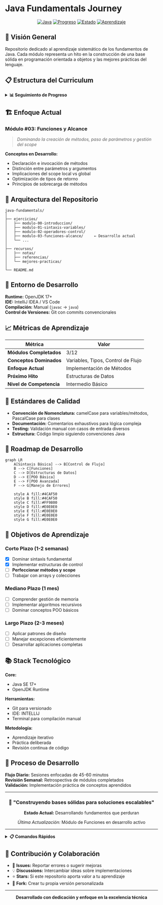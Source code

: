 # Java Fundamentals Journey

<div align="center">

[![Java](https://img.shields.io/badge/Java-ED8B00?style=flat-square&logo=openjdk&logoColor=white)](https://www.oracle.com/java/)
[![Progreso](https://img.shields.io/badge/Progreso-25%25-blue?style=flat-square)](https://github.com)
[![Estado](https://img.shields.io/badge/Estado-En%20Desarrollo-green?style=flat-square)](https://github.com)
[![Aprendizaje](https://img.shields.io/badge/Aprendizaje-Activo-orange?style=flat-square)](https://github.com)

</div>

## 🎯 Visión General

Repositorio dedicado al aprendizaje sistemático de los fundamentos de Java. Cada módulo representa un hito en la construcción de una base sólida en programación orientada a objetos y las mejores prácticas del lenguaje.

## 📋 Estructura del Curriculum

<details>
<summary><strong>📊 Seguimiento de Progreso</strong></summary>

```
██████████████████████████░░░░░░░░░░░░░░░░░░░░░░░░░░░░░░░░░░░░ 25% Completado
```

| Módulo | Tema | Estado | Notas Técnicas |
|--------|------|---------|----------------|
| `#00` | **Introducción a Java** | ✅ | Fundamentos establecidos |
| `#01` | **Sintaxis, Variables y Tipos de Datos** | ✅ | Conceptos básicos dominados |
| `#02` | **Operadores y Estructuras de Control** | ✅ | Flujo lógico implementado |
| `#03` | **Funciones y Alcance** | 🔄 | *En desarrollo activo* |
| `#04` | **Estructuras de Datos** | ⏳ | Arrays y colecciones |
| `#05` | **Manipulación de Cadenas** | ⏳ | Procesamiento de texto |
| `#06` | **Valor y Referencia** | ⏳ | Gestión de memoria |
| `#07` | **Recursividad** | ⏳ | Algoritmos recursivos |
| `#08` | **Pilas y Colas** | ⏳ | Estructuras lineales |
| `#09` | **Clases y Objetos** | ⏳ | Fundamentos POO |
| `#10` | **Herencia y Polimorfismo** | ⏳ | POO avanzada |
| `#11` | **Manejo de Excepciones** | ⏳ | Control de errores |

</details>

## 🏗️ Enfoque Actual

### Módulo #03: Funciones y Alcance
> *Dominando la creación de métodos, paso de parámetros y gestión del scope*

**Conceptos en Desarrollo:**
- Declaración e invocación de métodos
- Distinción entre parámetros y argumentos
- Implicaciones del scope local vs global
- Optimización de tipos de retorno
- Principios de sobrecarga de métodos

## 💾 Arquitectura del Repositorio

```
java-fundamentals/
│
├── ejercicios/
│   ├── modulo-00-introduccion/
│   ├── modulo-01-sintaxis-variables/
│   ├── modulo-02-operadores-control/
│   ├── modulo-03-funciones-alcance/     ← Desarrollo actual
│   └── ...
│
├── recursos/
│   ├── notas/
│   ├── referencias/
│   └── mejores-practicas/
│
└── README.md
```

## 🔧 Entorno de Desarrollo

**Runtime:** OpenJDK 17+  
**IDE:** IntelliJ IDEA / VS Code  
**Compilación:** Manual (`javac` → `java`)  
**Control de Versiones:** Git con commits convencionales

## 📈 Métricas de Aprendizaje

<div align="center">

| Métrica | Valor |
|---------|--------|
| **Módulos Completados** | 3/12 |
| **Conceptos Dominados** | Variables, Tipos, Control de Flujo |
| **Enfoque Actual** | Implementación de Métodos |
| **Próximo Hito** | Estructuras de Datos |
| **Nivel de Competencia** | Intermedio Básico |

</div>

## 🎨 Estándares de Calidad

- **Convención de Nomenclatura:** camelCase para variables/métodos, PascalCase para clases
- **Documentación:** Comentarios exhaustivos para lógica compleja
- **Testing:** Validación manual con casos de entrada diversos
- **Estructura:** Código limpio siguiendo convenciones Java

## 🚀 Roadmap de Desarrollo

```mermaid
graph LR
    A[Sintaxis Básica] --> B[Control de Flujo]
    B --> C[Funciones] 
    C --> D[Estructuras de Datos]
    D --> E[POO Básica]
    E --> F[POO Avanzada]
    F --> G[Manejo de Errores]
    
    style A fill:#4CAF50
    style B fill:#4CAF50
    style C fill:#FF9800
    style D fill:#E0E0E0
    style E fill:#E0E0E0
    style F fill:#E0E0E0
    style G fill:#E0E0E0
```

## 🎯 Objetivos de Aprendizaje

### Corto Plazo (1-2 semanas)
- [x] Dominar sintaxis fundamental
- [x] Implementar estructuras de control
- [ ] **Perfeccionar métodos y scope**
- [ ] Trabajar con arrays y colecciones

### Mediano Plazo (1 mes)
- [ ] Comprender gestión de memoria
- [ ] Implementar algoritmos recursivos
- [ ] Dominar conceptos POO básicos

### Largo Plazo (2-3 meses)
- [ ] Aplicar patrones de diseño
- [ ] Manejar excepciones eficientemente
- [ ] Desarrollar aplicaciones completas

## 📚 Stack Tecnológico

**Core:**
- Java SE 17+
- OpenJDK Runtime

**Herramientas:**
- Git para versionado
- IDE: INTELLIJ
- Terminal para compilación manual

**Metodología:**
- Aprendizaje iterativo
- Práctica deliberada
- Revisión continua de código

## 🔄 Proceso de Desarrollo

**Flujo Diario:** Sesiones enfocadas de 45-60 minutos  
**Revisión Semanal:** Retrospectiva de módulos completados  
**Validación:** Implementación práctica de conceptos aprendidos

---

<div align="center">

### 🎯 "Construyendo bases sólidas para soluciones escalables"

**Estado Actual:** Desarrollando fundamentos que perduran

*Última Actualización:* Módulo de Funciones en desarrollo activo

</div>

---

<details>
<summary><strong>📋 Comandos Rápidos</strong></summary>

```bash
# Compilar y ejecutar módulo actual
javac NombreModulo.java && java NombreModulo

# Navegar al ejercicio actual
cd ejercicios/modulo-03-funciones-alcance/

# Ver progreso
git log --oneline --graph

# Limpiar archivos compilados
find . -name "*.class" -delete
```

</details>

## 🤝 Contribución y Colaboración

- 🐛 **Issues:** Reportar errores o sugerir mejoras
- 💡 **Discussions:** Intercambiar ideas sobre implementaciones
- ⭐ **Stars:** Si este repositorio aporta valor a tu aprendizaje
- 🍴 **Fork:** Crear tu propia versión personalizada

---

<div align="center">

**Desarrollado con dedicación y enfoque en la excelencia técnica**

</div>
